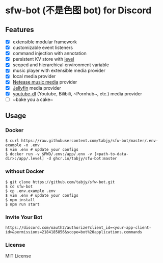 # sfw-bot (不是色图 bot) for Discord

## Features

- [x] extensible modular framework
- [x] customizable event listeners 
- [x] command injection with annotation
- [x] persistent KV store with [level](https://github.com/Level/level)
- [x] scoped and hierarchical environment variable
- [x] music player with extensible media provider
- [x] local media provider
- [x] [Netease music media](http://music.163.com/) provider
- [x] [Jellyfin](https://jellyfin.org/) media provider
- [x] [youtube-dl](https://youtube-dl.org/) (Youtube, Bilibili, ~Pornhub~, etc.) media provider
- [ ] ~bake you a cake~ 

## Usage

### Docker 

```
$ curl https://raw.githubusercontent.com/tabjy/sfw-bot/master/.env-example -o .env
$ vim .env # update your configs
$ docker run -v $PWD/.env:/app/.env -v [<path-to-data-dir>:/app/.level] -d ghcr.io/tabjy/sfw-bot:master
```

### without Docker

```
$ git clone https://github.com/tabjy/sfw-bot.git
$ cd sfw-bot
$ cp .env.example .env
$ vim .env # update your configs
$ npm install
$ npm run start
```

### Invite Your Bot

```
https://discord.com/oauth2/authorize?client_id=<your-app-client-id>&permissions=2184185856&scope=bot%20applications.commands
```

### License

MIT License


